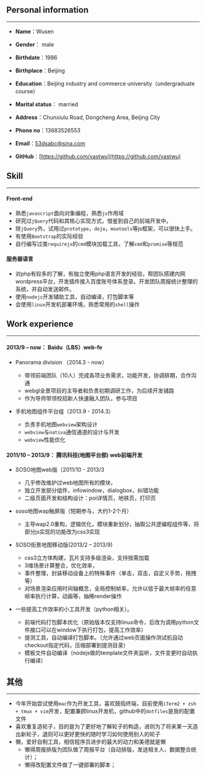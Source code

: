 
## Personal information
----------


* **Name**：Wusen
* **Gender**： male
* **Birthdate**：1986	
* **Birthplace**：Beijing
* **Education**：Beijing industry and commerce university（undergraduate course）
* **Marital status**： married	

* **Address**：Chunxiulu Road,  Dongcheng Area, Beijing City
* **Phone no**：13683526553	
* **Email**：[53dsabc@sina.com](mailTo:53dsabc@sina.com)
* **GitHub**：[https://github.com/vastwu](https://github.com/vastwu)


## Skill
----------
####  Front-end

* 熟悉`javascript`面向对象编程，熟悉`js`作用域
* 研究过`jQuery`代码和其核心实现方式，借鉴到自己的前端开发中。
* 除`jQuery`外，试用过`prototype`，`dojo`，`mootools`等js框架，可以很快上手。
* 有使用`Bootstrap`的实际经验
* 自行编写过类`requirejs`的`cmd`模块加载工具，了解`cmd`和`promise`等规范

#### 服务器语言
* 对php有较多的了解，有独立使用php语言开发的经验，帮团队搭建内网wordpress平台，开发插件接入百度账号体系登录。开发团队周报统计整理的系统，并自动发送邮件。
* 使用`nodejs`开发辅助工具，自动编译，打包脚本等
* 会使用`linux`开发机部署环境，熟悉常用的`shell`操作


## Work experience
----------
#### 2013/9 – now：	Baidu（LBS）web-fe
* Panorama division （2014.3 - now）
	* 带领前端团队（10人）完成各项业务需求，功能开发，协调排期，合作沟通
	* webgl全景项目的主导者和负责初期调研工作，为后续开发铺路
	* 作为导师带领校招新人快速融入团队，参与项目
	
* 手机地图组件平台组（2013.9 - 2014.3）

    * 负责手机地图`webview`架构设计
    * `webview`与`nativa`通信通道的设计与开发
    * `webview`性能优化

#### 2011/10 – 2013/9：	腾讯科技(地图平台部)	web前端开发

* SOSO地图web版（2011/10  - 2013/3

    * 几乎修改维护过web地图所有的模块，
    * 独立开发部分组件，infowindow，dialogbox，纠错功能
    * 二级页面开发和结构设计：poi详情页，地铁页，打印页


* soso地图wap触屏版（短期参与，大约1-2个月）

    * 主导wap2.0重构，逻辑优化，模块重新划分，抽取公共逻编程组件等，将部分js实现的功能改为css3实现

* SOSO街景地图移动版(2013/2 – 2013/9)

    * css3立方体构建，瓦片支持多级渲染，支持按需加载
    * 3维场景计算整合，优化效率，
    * 事件整理，封装移动设备上的特殊事件（单击，双击，自定义手势，拖拽等）
    * 对场景渲染应用时间轴概念，全局控制帧率，允许以低于最大帧率的任意帧率执行计算，动画等，抽稀render操作

* 一些提高工作效率的小工具开发（python相关）。

    * 前端代码打包脚本优化（原始版本仅支持linux命令，后改为调用python文件接口可以在window下执行打包，提高工作效率）
    * 提测工具，自动编译打包脚本。（允许通过web页面操作测试机自动checkout指定代码，压缩部署到提测目录）
    * 模板文件自动编译（nodejs做的template文件夹监听，文件变更时自动执行编译）


## 其他
------

* 今年开始尝试使用`mac`作为开发工具，喜欢鼓捣终端，目前使用`iTerm2 + zsh + tmux + vim`开发，配置兼顾linux开发机，github中的`dotfiles`是我的配置文件
* 喜欢重复造轮子，目的是为了更好地了解轮子的构造，进则为了将来某一天造出新轮子，退则可以更好更快的随时学习如何使用别人的轮子
* 懒，爱好自制工具，相信程序员进步的最大的动力和美德就是懒
    * 懒得周报排版为团队做了周报平台（自动排版，发送相关人，数据整合统计）；
    * 懒得改配置文件做了一键部署的脚本；
